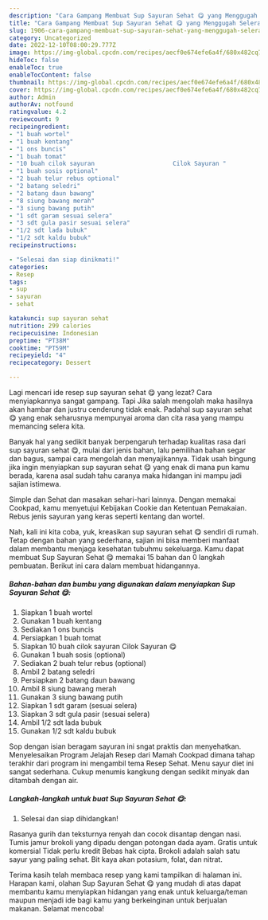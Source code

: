 ```yaml
---
description: "Cara Gampang Membuat Sup Sayuran Sehat 😋 yang Menggugah Selera "
title: "Cara Gampang Membuat Sup Sayuran Sehat 😋 yang Menggugah Selera "
slug: 1906-cara-gampang-membuat-sup-sayuran-sehat-yang-menggugah-selera
category: Uncategorized
date: 2022-12-10T08:00:29.777Z
image: https://img-global.cpcdn.com/recipes/aecf0e674efe6a4f/680x482cq70/sup-sayuran-sehat-foto-resep-utama.jpg
hideToc: false
enableToc: true
enableTocContent: false
thumbnail: https://img-global.cpcdn.com/recipes/aecf0e674efe6a4f/680x482cq70/sup-sayuran-sehat-foto-resep-utama.jpg
cover: https://img-global.cpcdn.com/recipes/aecf0e674efe6a4f/680x482cq70/sup-sayuran-sehat-foto-resep-utama.jpg
author: Admin
authorAv: notfound
ratingvalue: 4.2
reviewcount: 9
recipeingredient:
- "1 buah wortel"
- "1 buah kentang"
- "1 ons buncis"
- "1 buah tomat"
- "10 buah cilok sayuran                      Cilok Sayuran "
- "1 buah sosis optional"
- "2 buah telur rebus optional"
- "2 batang seledri"
- "2 batang daun bawang"
- "8 siung bawang merah"
- "3 siung bawang putih"
- "1 sdt garam sesuai selera"
- "3 sdt gula pasir sesuai selera"
- "1/2 sdt lada bubuk"
- "1/2 sdt kaldu bubuk"
recipeinstructions:

- "Selesai dan siap dinikmati!"
categories:
- Resep
tags:
- sup
- sayuran
- sehat

katakunci: sup sayuran sehat 
nutrition: 299 calories
recipecuisine: Indonesian
preptime: "PT38M"
cooktime: "PT59M"
recipeyield: "4"
recipecategory: Dessert

---
```



Lagi mencari ide resep sup sayuran sehat 😋 yang lezat? Cara menyiapkannya sangat gampang. Tapi Jika salah mengolah maka hasilnya akan hambar dan justru cenderung tidak enak. Padahal sup sayuran sehat 😋 yang enak seharusnya mempunyai aroma dan cita rasa yang mampu memancing selera kita.


Banyak hal yang sedikit banyak berpengaruh terhadap kualitas rasa dari sup sayuran sehat 😋, mulai dari jenis bahan, lalu pemilihan bahan segar dan bagus, sampai cara mengolah dan menyajikannya. Tidak usah bingung jika ingin menyiapkan sup sayuran sehat 😋 yang enak di mana pun kamu berada, karena asal sudah tahu caranya maka hidangan ini mampu jadi sajian istimewa.

Simple dan Sehat dan masakan sehari-hari lainnya. Dengan memakai Cookpad, kamu menyetujui Kebijakan Cookie dan Ketentuan Pemakaian. Rebus jenis sayuran yang keras seperti kentang dan wortel.


Nah, kali ini kita coba, yuk, kreasikan sup sayuran sehat 😋 sendiri di rumah. Tetap dengan bahan yang sederhana, sajian ini bisa memberi manfaat dalam membantu menjaga kesehatan tubuhmu sekeluarga. Kamu dapat membuat Sup Sayuran Sehat 😋 memakai 15 bahan dan 0 langkah pembuatan. Berikut ini cara dalam membuat hidangannya.

<!--inarticleads1-->

##### Bahan-bahan dan bumbu yang digunakan dalam menyiapkan Sup Sayuran Sehat 😋:

1. Siapkan 1 buah wortel
1. Gunakan 1 buah kentang
1. Sediakan 1 ons buncis
1. Persiapkan 1 buah tomat
1. Siapkan 10 buah cilok sayuran                      Cilok Sayuran 😋
1. Gunakan 1 buah sosis (optional)
1. Sediakan 2 buah telur rebus (optional)
1. Ambil 2 batang seledri
1. Persiapkan 2 batang daun bawang
1. Ambil 8 siung bawang merah
1. Gunakan 3 siung bawang putih
1. Siapkan 1 sdt garam (sesuai selera)
1. Siapkan 3 sdt gula pasir (sesuai selera)
1. Ambil 1/2 sdt lada bubuk
1. Gunakan 1/2 sdt kaldu bubuk


Sop dengan isian beragam sayuran ini sngat praktis dan menyehatkan. Menyelesaikan Program Jelajah Resep dari Mamah Cookpad dimana tahap terakhir dari program ini mengambil tema Resep Sehat. Menu sayur diet ini sangat sederhana. Cukup menumis kangkung dengan sedikit minyak dan ditambah dengan air. 

<!--inarticleads2-->

##### Langkah-langkah untuk buat Sup Sayuran Sehat 😋:


1. Selesai dan siap dihidangkan!

Rasanya gurih dan teksturnya renyah dan cocok disantap dengan nasi. Tumis jamur brokoli yang dipadu dengan potongan dada ayam. Gratis untuk komersial Tidak perlu kredit Bebas hak cipta. Brokoli adalah salah satu sayur yang paling sehat. Bit kaya akan potasium, folat, dan nitrat. 

Terima kasih telah membaca resep yang kami tampilkan di halaman ini. Harapan kami, olahan Sup Sayuran Sehat 😋 yang mudah di atas dapat membantu kamu menyiapkan hidangan yang enak untuk keluarga/teman maupun menjadi ide bagi kamu yang berkeinginan untuk berjualan makanan. Selamat mencoba!

